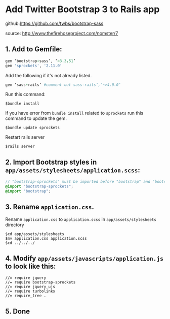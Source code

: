 # Add Twitter Bootstrap 3 to Rails app
github:https://github.com/twbs/bootstrap-sass

source:	http://www.thefirehoseproject.com/nomster/7

## 1.	Add to Gemfile:
```ruby
gem ‘bootstrap-sass’, ‘~3.3.51’
gem 'sprockets', '2.11.0'
```

Add the following if it's not already listed.
```ruby
gem ‘sass-rails’ #comment out sass-rails’,’~>4.0.0’
```

Run this command:
```
$bundle install
```
If you have error from `bundle install` related to 	`sprockets` run this command to update the gem.
```
$bundle update sprockets
```
Restart rails server
```
$rails server
```

## 2. Import Bootstrap styles in `app/assets/stylesheets/application.scss`:

```scss
// "bootstrap-sprockets" must be imported before "bootstrap" and "bootstrap/variables"
@import "bootstrap-sprockets";
@import "bootstrap";
```
## 3.	Rename  `application.css`.
Rename `application.css` to `application.scss` in `app/assets/stylesheets` directory

```
$cd app/assets/stylesheets
$mv application.css application.scss
$cd ../../../
```



## 4.	Modify `app/assets/javascripts/application.js` to look like this:

```javascripts
//= require jquery
//= require bootstrap-sprockets
//= require jquery_ujs
//= require turbolinks
//= require_tree .
```

## 5. Done
